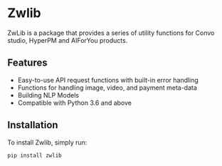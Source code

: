 # Zwlib
ZwLib is a package that provides a series of utility functions for Convo studio, HyperPM and AIForYou products.

## Features
- Easy-to-use API request functions with built-in error handling
- Functions for handling image, video, and payment meta-data
- Building NLP Models
- Compatible with Python 3.6 and above

## Installation
To install Zwlib, simply run:

```bash
pip install zwlib
